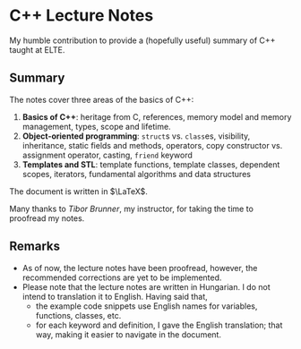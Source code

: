 # C++ Lecture Notes
My humble contribution to provide a (hopefully useful) summary of C++ taught at ELTE.

## Summary
The notes cover three areas of the basics of C++:
1. **Basics of C++**: heritage from C, references, memory model and memory management, types, scope and lifetime.
2. **Object-oriented programming**: `struct`s vs. `class`es, visibility, inheritance, static fields and methods, operators, copy constructor vs. assignment operator, casting, `friend` keyword
3. **Templates and STL**: template functions, template classes, dependent scopes, iterators, fundamental algorithms and data structures 

The document is written in $\LaTeX$.

Many thanks to _Tibor Brunner_, my instructor, for taking the time to proofread my notes.

## Remarks
- As of now, the lecture notes have been proofread, however, the recommended corrections are yet to be implemented.
- Please note that the lecture notes are written in Hungarian. I do not intend to translation it to English. Having said that,
  - the example code snippets use English names for variables, functions, classes, etc.
  - for each keyword and definition, I gave the English translation; that way, making it easier to navigate in the document.
